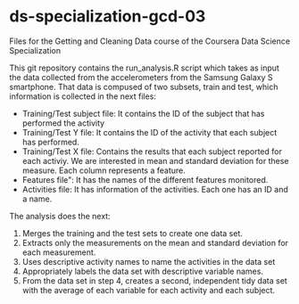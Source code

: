 # ds-specialization-gcd-03
Files for the Getting and Cleaning Data course of the Coursera Data Science Specialization

This git repository contains the run_analysis.R script which takes as input the data collected from the accelerometers from the Samsung Galaxy S smartphone. That data is compused of two subsets, train and test, which information is collected in the next files:

+ Training/Test subject file: It contains the ID of the subject that has performed the activity
+ Training/Test Y file: It contains the ID of the activity that each subject has performed.
+ Training/Test X file: Contains the results that each subject reported for each activiy. We are interested in mean and standard deviation for these measure. Each column represents a feature.
+ Features file": It has the names of the different features monitored.
+ Activities file: It has information of the activities. Each one has an ID and a name.

The analysis does the next:

1. Merges the training and the test sets to create one data set.
2. Extracts only the measurements on the mean and standard deviation for each measurement.
3. Uses descriptive activity names to name the activities in the data set
4. Appropriately labels the data set with descriptive variable names.
5. From the data set in step 4, creates a second, independent tidy data set with the average of each variable for each activity and each subject.

